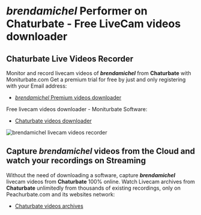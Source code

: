 # _brendamichel_ Performer on Chaturbate - Free LiveCam videos downloader

## Chaturbate Live Videos Recorder

Monitor and record livecam videos of **_brendamichel_** from **Chaturbate** with Moniturbate.com
Get a premium trial for free by just and only registering with your Email address:
* [_brendamichel_ Premium videos downloader](https://moniturbate.com/request-demo-licence-key.html)

Free livecam videos downloader - Moniturbate Software:
* [Chaturbate videos downloader](https://moniturbate.com/moniturbate-download-software.html)

![_brendamichel_ livecam videos recorder](https://peachurnet.com/templates/moniturbate-software.png)


## Capture _brendamichel_ videos from the Cloud and watch your recordings on Streaming

Without the need of downloading a software, capture **_brendamichel_** livecam videos from **Chaturbate** 100% online.
Watch Livecam archives from **Chaturbate** unlimitedly from thousands of existing recordings, only on Peachurbate.com and its websites network:
* [Chaturbate videos archives](https://peachurnet.com/)